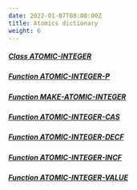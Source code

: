 ```yaml
---
date: 2022-01-07T08:00:00Z
title: Atomics dictionary
weight: 6
---
```


##### [Class ATOMIC-INTEGER](atomic-integer)

##### [Function ATOMIC-INTEGER-P](atomic-integer-p)

##### [Function MAKE-ATOMIC-INTEGER](make-atomic-integer)

##### [Function ATOMIC-INTEGER-CAS](atomic-integer-cas)

##### [Function ATOMIC-INTEGER-DECF](atomic-integer-decf)

##### [Function ATOMIC-INTEGER-INCF](atomic-integer-incf)

##### [Function ATOMIC-INTEGER-VALUE](atomic-integer-value)

